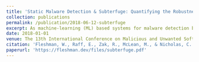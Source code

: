 ```yaml
---
title: 'Static Malware Detection & Subterfuge: Quantifying the Robustness of Machine Learning and Current Anti-Virus'
collection: publications
permalink: /publication/2018-06-12-subterfuge
excerpt: As machine-learning (ML) based systems for malware detection become more prevalent, it becomes necessary to quantify the benefits compared to the more traditional anti-virus (AV) systems widely used today. It is not practical to build an agreed upon test set to benchmark malware detection systems on pure classification performance. Instead we tackle the problem by creating a new testing methodology, where we evaluate the change in performance on a set of known benign & malicious files as adversarial modifications are performed. The change in performance combined with the evasion techniques then quantifies a system's robustness against that approach. Through these experiments we are able to show in a quantifiable way how purely ML based systems can be more robust than AV products at detecting malware that attempts evasion through modification, but may be slower to adapt in the face of significantly novel attacks.'
date: 2018-01-01
venue: The 13th International Conference on Malicious and Unwanted Software (MALWARE) Best Paper!
citation: 'Fleshman, W., Raff, E., Zak, R., McLean, M., & Nicholas, C. (2018). Static Malware Detection & Subterfuge: Quantifying the Robustness of Machine Learning and Current Anti-Virus. In The 13th International Conference on Malicious and Unwanted Software (MALWARE).'
paperurl: 'https://fleshman.dev/files/subterfuge.pdf'
---
```

